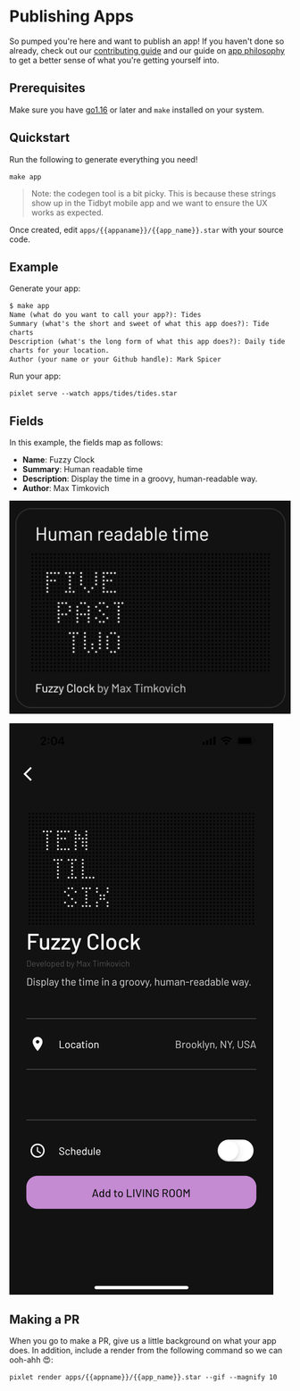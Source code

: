 # Publishing Apps
So pumped you're here and want to publish an app! If you haven't done so already, check out our [contributing guide](../CONTRIBUTING.md) and our guide on [app philosophy](app_philosophy.md) to get a better sense of what you're getting yourself into.

## Prerequisites
Make sure you have [go1.16](https://go.dev/) or later and `make` installed on your system.

## Quickstart
Run the following to generate everything you need!
```
make app
```

> Note: the codegen tool is a bit picky. This is because these strings show up in the Tidbyt mobile app and we want to ensure the UX works as expected.

Once created, edit `apps/{{appaname}}/{{app_name}}.star` with your source code.

## Example
Generate your app:
```
$ make app
Name (what do you want to call your app?): Tides
Summary (what's the short and sweet of what this app does?): Tide charts
Description (what's the long form of what this app does?): Daily tide charts for your location.
Author (your name or your Github handle): Mark Spicer
```

Run your app:
```
pixlet serve --watch apps/tides/tides.star
```

## Fields
In this example, the fields map as follows:
- **Name**: Fuzzy Clock
- **Summary**: Human readable time
- **Description**: Display the time in a groovy, human-readable way.
- **Author**: Max Timkovich

![example](../assets/example.png)

![details](../assets/example_details.png)


## Making a PR
When you go to make a PR, give us a little background on what your app does. In addition, include a render from the following command so we can ooh-ahh 😍:
```
pixlet render apps/{{appname}}/{{app_name}}.star --gif --magnify 10
```



